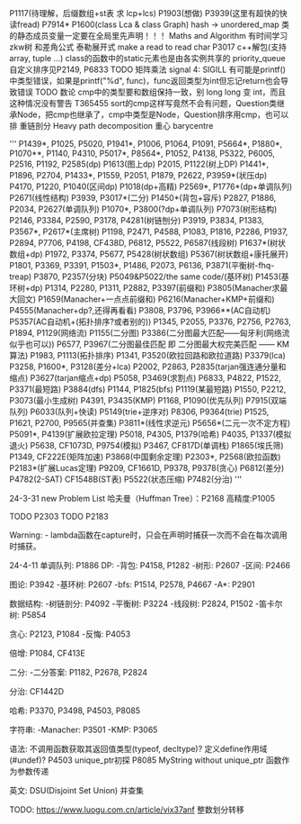 P1117(待理解，后缀数组+st表 求 lcp+lcs)
P1903(想做)
P3939(这里有超快的快读fread)
P7914*
P1600(class Lca & class Graph)
hash -> unordered_map
类的静态成员变量一定要在全局里先声明！！！
Maths and Algorithm
有时间学习zkw树
和差角公式
泰勒展开式
make a read to read char
P3017 c++解包(支持array, tuple ...)
class的函数中的static元素也是由各实例共享的
priority_queue自定义排序见P2149, P6833
TODO 矩阵乘法
signal 4: SIGILL 有可能是printf()中类型错误，如果是printf("%d", func)，func返回类型为int但忘记return也会导致错误
TODO 数论
cmp中的类型要和数组保持一致，别 long long 变 int，而且这种情况没有警告
T365455 sort的cmp这样写竟然不会有问题，Question类继承Node，把cmp也继承了，cmp中类型是Node，Question排序用cmp，也可以排
重链剖分 Heavy path decomposition
重心 barycentre

'''
P1439*, P1025, P5020, P1941*, P1006, P1064, P1091, P5664*, P1880*, P1070**, P1140, P4310, P5017*, P8564*, P1052, P4138,
P5322, P6005, P2516, P1192, P2585(dp)
P1613(图上dp)
P2015, P1122(树上DP)
P1441*, P1896, P2704, P1433*, P1559, P2051, P1879, P2622, P3959*(状压dp)
P4170, P1220, P1040(区间dp)
P1018(dp+高精)
P2569*, P1776*(dp+单调队列)
P2671(线性结构)
P3939, P3017*(二分)
P1450*(背包+容斥)
P2827, P1886, P2034, P2627(单调队列)
P1070*, P3800(?dp+单调队列)
P7073(树形结构)
P2146, P3384, P2590, P3178, P4281(树链刨分)
P3919, P3834, P1383, P3567*, P2617*(主席树)
P1198, P2471, P4588, P1083, P1816, P2286, P1937, P2894, P7706, P4198, CF438D, P6812, P5522, P6587(线段树)
P1637*(树状数组+dp)
P1972, P3374, P5677, P5428(树状数组)
P5367(树状数组+康托展开)
P1801, P3369, P3391, P1503*, P1486, P2073, P6136, P3871(平衡树-fhq-treap)
P3870, P2357(分块)
P5049&P5022/the same code/(基环树)
P1453(基环树+dp)
P1314, P2280, P1311, P2882, P3397(前缀和)
P3805(Manacher求最大回文)
P1659(Manacher+一点点前缀和)
P6216(Manacher+KMP+前缀和)
P4555(Manacher+dp?,还得再看看)
P3808, P3796, P3966**(AC自动机)
P5357(AC自动机+(拓扑排序?或者别的))
P1345, P2055, P3376, P2756, P2763, P1894, P1129(网络流)
P1155(二分图)
P3386(二分图最大匹配——匈牙利(网络流似乎也可以))
P6577, P3967(二分图最佳匹配 即 二分图最大权完美匹配 —— KM算法)
P1983, P1113(拓扑排序)
P1341, P3520(欧拉回路和欧拉道路)
P3379(lca)
P3258, P1600*, P3128(差分+lca)
P2002, P2863, P2835(tarjan强连通分量和缩点)
P3627(tarjan缩点+dp)
P5058, P3469(求割点)
P6833, P4822, P1522, P3371(最短路)
P3884(dfs)
P1144, P1825(bfs)
P1119(某最短路)
P1550, P2212, P3073(最小生成树)
P4391, P3435(KMP)
P1168, P1090(优先队列)
P7915(双端队列)
P6033(队列+快读)
P5149(trie+逆序对)
P8306, P9364(trie)
P1525, P1621, P2700, P9565(并查集)
P3811*(线性求逆元)
P5656*(二元一次不定方程)
P5091*, P4139(扩展欧拉定理)
P5018, P4305, P1379(哈希)
P4035, P1337(模拟退火)
P5638, CF1073D, P9754(模拟)
P3467, CF817D(单调栈)
P1865(埃氏筛)
P1349, CF222E(矩阵加速)
P3868(中国剩余定理)
P2303*, P2568(欧拉函数)
P2183*(扩展Lucas定理)
P9209, CF1661D, P9378, P9378(贪心)
P6812(差分)
P4782(2-SAT)
CF1548B(ST表)
P5522(状态压缩)
P7482(分治)
'''

24-3-31 new Problem List
哈夫曼（Huffman Tree）：P2168
高精度:P1005

TODO P2303
TODO P2183

Warning: 
    - lambda函数在capture时，只会在声明时捕获一次而不会在每次调用时捕获。

24-4-11
单调队列: P1886
DP:
    -背包: P4158, P1282
    -树形: P2607
    -区间: P2466

图论:
    P3942
    -基环树: P2607
    -bfs: P1514, P2578, P4667
    -A*: P2901

数据结构:
    -树链剖分: P4092
    -平衡树: P3224
    -线段树: P2824, P1502
    -笛卡尔树: P5854

贪心:
    P2123, P1084
    -反悔: P4053

倍增:
    P1084, CF413E

二分:
    -二分答案: P1182, P2678, P2824

分治:
    CF1442D

哈希:
    P3370, P3498, P4503, P8085

字符串:
    -Manacher: P3501
    -KMP: P3065

语法:
不调用函数获取其返回值类型(typeof, decltype)?
定义define作用域(#undef)?
P4503 unique_ptr初探
P8085 MyString without unique_ptr
函数作为参数传递

英文:
DSU(Disjoint Set Union) 并查集

TODO:
https://www.luogu.com.cn/article/vix37anf 整数划分转移